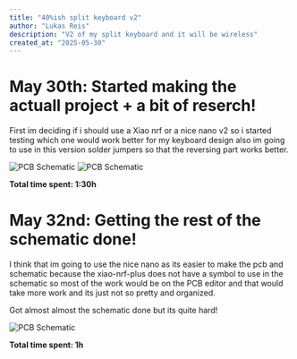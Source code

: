 ```yaml
---
title: "40%ish split keyboard v2"
author: "Lukas Reis"
description: "V2 of my split keyboard and it will be wireless"
created_at: "2025-05-30"
---
```


# May 30th: Started making the actuall project + a bit of reserch!

First im deciding if i should use a Xiao nrf or a nice nano v2 so i started testing which one would work better for my keyboard design also im going to use in this version solder jumpers so that the reversing part works better.

![PCB Schematic](https://hc-cdn.hel1.your-objectstorage.com/s/v3/095640c8be91cadb640723673e960285e6a39357_screenshot_20250530_161515.png)
![PCB Schematic](https://hc-cdn.hel1.your-objectstorage.com/s/v3/a858827925cc827f60649567fa250b228190e578_screenshot_20250530_161506.png)

**Total time spent: 1:30h**

# May 32nd: Getting the rest of the schematic done!

I think that im going to use the nice nano as its easier to make the pcb and schematic because the xiao-nrf-plus does not have a symbol to use in the schematic so most of the work would be on the PCB editor and that would take more work and its just not so pretty and organized.

Got almost almost the schematic done but its quite hard!

![PCB Schematic](https://hc-cdn.hel1.your-objectstorage.com/s/v3/6876ec6468606facc6fd5928c0ef354766d43747_screenshot_20250601_132314.png)

**Total time spent: 1h**
